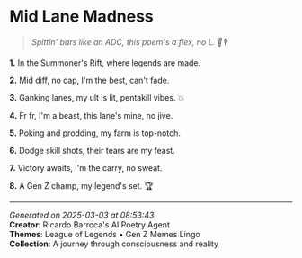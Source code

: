 # Mid Lane Madness

> *Spittin' bars like an ADC, this poem's a flex, no L. 👾🎙️*

**1.** In the Summoner's Rift, where legends are made.


**2.** Mid diff, no cap, I'm the best, can't fade.


**3.** Ganking lanes, my ult is lit, pentakill vibes. 💥


**4.** Fr fr, I'm a beast, this lane's mine, no jive.


**5.** Poking and prodding, my farm is top-notch.


**6.** Dodge skill shots, their tears are my feast.


**7.** Victory awaits, I'm the carry, no sweat.


**8.** A Gen Z champ, my legend's set. 🏆



---

*Generated on 2025-03-03 at 08:53:43*  
**Creator**: Ricardo Barroca's AI Poetry Agent  
**Themes**: League of Legends • Gen Z Memes Lingo  
**Collection**: A journey through consciousness and reality